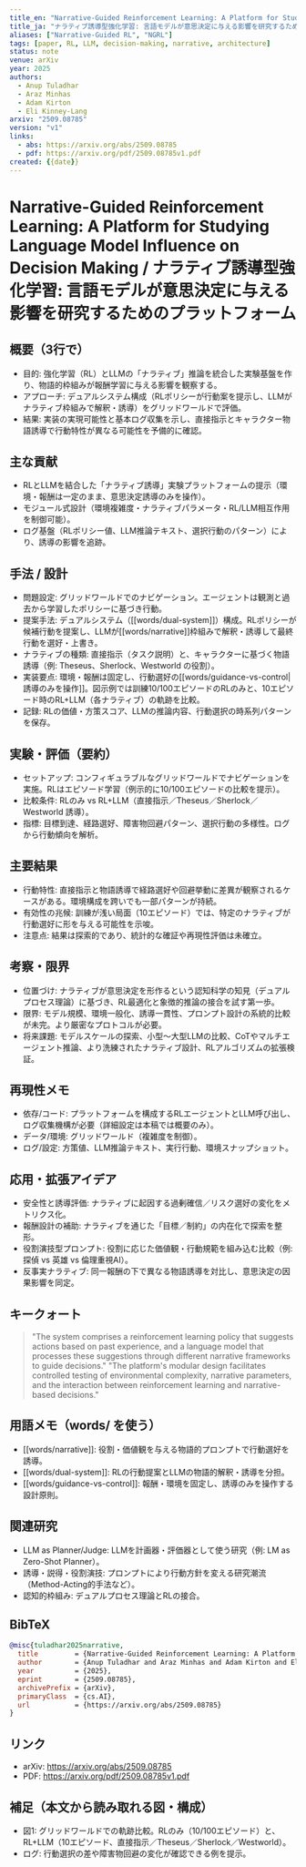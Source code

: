 ```yaml
---
title_en: "Narrative-Guided Reinforcement Learning: A Platform for Studying Language Model Influence on Decision Making"
title_ja: "ナラティブ誘導型強化学習: 言語モデルが意思決定に与える影響を研究するためのプラットフォーム"
aliases: ["Narrative-Guided RL", "NGRL"]
tags: [paper, RL, LLM, decision-making, narrative, architecture]
status: note
venue: arXiv
year: 2025
authors:
  - Anup Tuladhar
  - Araz Minhas
  - Adam Kirton
  - Eli Kinney-Lang
arxiv: "2509.08785"
version: "v1"
links:
  - abs: https://arxiv.org/abs/2509.08785
  - pdf: https://arxiv.org/pdf/2509.08785v1.pdf
created: {{date}}
---
```


# Narrative-Guided Reinforcement Learning: A Platform for Studying Language Model Influence on Decision Making / ナラティブ誘導型強化学習: 言語モデルが意思決定に与える影響を研究するためのプラットフォーム

## 概要（3行で）
- 目的: 強化学習（RL）とLLMの「ナラティブ」推論を統合した実験基盤を作り、物語的枠組みが報酬学習に与える影響を観察する。
- アプローチ: デュアルシステム構成（RLポリシーが行動案を提示し、LLMがナラティブ枠組みで解釈・誘導）をグリッドワールドで評価。
- 結果: 実装の実現可能性と基本ログ収集を示し、直接指示とキャラクター物語誘導で行動特性が異なる可能性を予備的に確認。

## 主な貢献
- RLとLLMを結合した「ナラティブ誘導」実験プラットフォームの提示（環境・報酬は一定のまま、意思決定誘導のみを操作）。
- モジュール式設計（環境複雑度・ナラティブパラメータ・RL/LLM相互作用を制御可能）。
- ログ基盤（RLポリシー値、LLM推論テキスト、選択行動のパターン）により、誘導の影響を追跡。

## 手法 / 設計
- 問題設定: グリッドワールドでのナビゲーション。エージェントは観測と過去から学習したポリシーに基づき行動。
- 提案手法: デュアルシステム（[[words/dual-system]]）構成。RLポリシーが候補行動を提案し、LLMが[[words/narrative]]枠組みで解釈・誘導して最終行動を選好・上書き。
- ナラティブの種類: 直接指示（タスク説明）と、キャラクターに基づく物語誘導（例: Theseus、Sherlock、Westworld の役割）。
- 実装要点: 環境・報酬は固定し、行動選好の[[words/guidance-vs-control|誘導のみを操作]]。図示例では訓練10/100エピソードのRLのみと、10エピソード時のRL+LLM（各ナラティブ）の軌跡を比較。
- 記録: RLの価値・方策スコア、LLMの推論内容、行動選択の時系列パターンを保存。

## 実験・評価（要約）
- セットアップ: コンフィギュラブルなグリッドワールドでナビゲーションを実施。RLはエピソード学習（例示的に10/100エピソードの比較を提示）。
- 比較条件: RLのみ vs RL+LLM（直接指示／Theseus／Sherlock／Westworld 誘導）。
- 指標: 目標到達、経路選好、障害物回避パターン、選択行動の多様性。ログから行動傾向を解析。

## 主要結果
- 行動特性: 直接指示と物語誘導で経路選好や回避挙動に差異が観察されるケースがある。環境構成を跨いでも一部パターンが持続。
- 有効性の兆候: 訓練が浅い局面（10エピソード）では、特定のナラティブが行動選好に形を与える可能性を示唆。
- 注意点: 結果は探索的であり、統計的な確証や再現性評価は未確立。

## 考察・限界
- 位置づけ: ナラティブが意思決定を形作るという認知科学の知見（デュアルプロセス理論）に基づき、RL最適化と象徴的推論の接合を試す第一歩。
- 限界: モデル規模、環境一般化、誘導一貫性、プロンプト設計の系統的比較が未完。より厳密なプロトコルが必要。
- 将来課題: モデルスケールの探索、小型〜大型LLMの比較、CoTやマルチエージェント推論、より洗練されたナラティブ設計、RLアルゴリズムの拡張検証。

## 再現性メモ
- 依存/コード: プラットフォームを構成するRLエージェントとLLM呼び出し、ログ収集機構が必要（詳細設定は本稿では概要のみ）。
- データ/環境: グリッドワールド（複雑度を制御）。
- ログ/設定: 方策値、LLM推論テキスト、実行行動、環境スナップショット。

## 応用・拡張アイデア
- 安全性と誘導評価: ナラティブに起因する過剰確信／リスク選好の変化をメトリクス化。
- 報酬設計の補助: ナラティブを通じた「目標／制約」の内在化で探索を整形。
- 役割演技型プロンプト: 役割に応じた価値観・行動規範を組み込む比較（例: 探偵 vs 英雄 vs 倫理重視AI）。
- 反事実ナラティブ: 同一報酬の下で異なる物語誘導を対比し、意思決定の因果影響を同定。

## キークォート
> "The system comprises a reinforcement learning policy that suggests actions based on past experience, and a language model that processes these suggestions through different narrative frameworks to guide decisions."
> "The platform's modular design facilitates controlled testing of environmental complexity, narrative parameters, and the interaction between reinforcement learning and narrative-based decisions."

## 用語メモ（words/ を使う）
- [[words/narrative]]: 役割・価値観を与える物語的プロンプトで行動選好を誘導。
- [[words/dual-system]]: RLの行動提案とLLMの物語的解釈・誘導を分担。
- [[words/guidance-vs-control]]: 報酬・環境を固定し、誘導のみを操作する設計原則。

## 関連研究
- LLM as Planner/Judge: LLMを計画器・評価器として使う研究（例: LM as Zero-Shot Planner）。
- 誘導・説得・役割演技: プロンプトにより行動方針を変える研究潮流（Method-Acting的手法など）。
- 認知的枠組み: デュアルプロセス理論とRLの接合。

## BibTeX
```bibtex
@misc{tuladhar2025narrative,
  title         = {Narrative-Guided Reinforcement Learning: A Platform for Studying Language Model Influence on Decision Making},
  author        = {Anup Tuladhar and Araz Minhas and Adam Kirton and Eli Kinney-Lang},
  year          = {2025},
  eprint        = {2509.08785},
  archivePrefix = {arXiv},
  primaryClass  = {cs.AI},
  url           = {https://arxiv.org/abs/2509.08785}
}
```

## リンク
- arXiv: https://arxiv.org/abs/2509.08785
- PDF: https://arxiv.org/pdf/2509.08785v1.pdf

## 補足（本文から読み取れる図・構成）
- 図1: グリッドワールドでの軌跡比較。RLのみ（10/100エピソード）と、RL+LLM（10エピソード、直接指示／Theseus／Sherlock／Westworld）。
- ログ: 行動選択の差や障害物回避の変化が確認できる例を提示。
